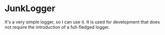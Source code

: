 # JunkLogger
It's a very simple logger, so I can use it. It is used for development that does not require the introduction of a full-fledged logger.
